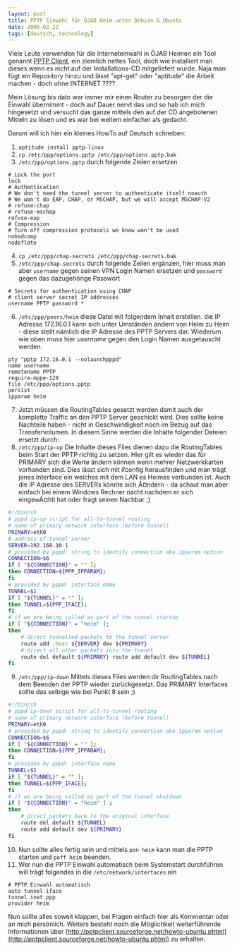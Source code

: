 ```yaml
---
layout: post
title: PPTP Einwahl für ÖJAB Heim unter Debian & Ubuntu
date: 2006-02-22
tags: [deutsch, technology]
---
```


Viele Leute verwenden für die Interneteinwahl in ÖJAB Heimen ein Tool genannt [PPTP Client](http://pptpclient.sourceforge.net/), ein ziemlich nettes Tool, doch wie installiert man dieses wenn es nicht auf der Installations-CD mitgeliefert wurde. Naja man fügt ein Repository hinzu und lässt "apt-get" oder "aptitude" die Arbeit machen - doch ohne INTERNET ????

Mein Lösung bis dato war immer mir einen Router zu besorgen der die Einwahl übernimmt - doch auf Dauer nervt das und so hab ich mich hingesetzt und versucht das ganze mittels den auf der CD angebotenen Mitteln zu lösen und es war bei weitem einfacher als gedacht.

Darum will ich hier ein kleines HowTo auf Deutsch schreiben:

1. `aptitude install pptp-linux`
2. `cp /etc/ppp/options.pptp /etc/ppp/options.pptp.bak`
3. `/etc/ppp/options.pptp` durch folgende Zeilen ersetzen
```
# Lock the port
lock
# Authentication
# We don't need the tunnel server to authenticate itself noauth
# We won't do EAP, CHAP, or MSCHAP, but we will accept MSCHAP-V2
# refuse-chap
# refuse-mschap
refuse-eap
# Compression
# Turn off compression protocols we know won't be used
nobsdcomp
nodeflate
```
4. `cp /etc/ppp/chap-secrets /etc/ppp/chap-secrets.bak`
5. `/etc/ppp/chap-secrets` durch folgende Zeilen ergänzen, hier muss man aber `username` gegen seinen VPN Login Namen ersetzen und `password` gegen das dazugehörige Passwort
```
# Secrets for authentication using CHAP
# client server secret IP addresses
username PPTP password *
```
6. `/etc/ppp/peers/heim` diese Datei mit folgendem Inhalt erstellen. die IP Adresse 172.16.0.1 kann sich unter Umständen ändern von Heim zu Heim - diese stellt nämlich die IP Adresse des PPTP Servers dar. Wiederum wie oben muss hier _username_ gegen den Login Namen ausgetauscht werden.
```
pty "pptp 172.16.0.1 --nolaunchpppd"
name username
remotename PPTP
require-mppe-128
file /etc/ppp/options.pptp
persist
ipparam heim
```
7. Jetzt müssen die RoutingTables gesetzt werden damit auch der komplette Traffic an den PPTP Server geschickt wird. Dies sollte keine Nachteile haben - nicht in Geschwindigkeit noch im Bezug auf das Transfervolumen. In diesem Sinne werden die Inhalte folgender Dateien ersetzt durch:
8. `/etc/ppp/ip-up` Die Inhalte dieses Files dienen dazu die RoutingTables beim Start der PPTP richtig zu setzen. Hier gilt es wieder das für PRIMARY sich die Werte ändern können wenn mehrer Netzwerkkarten vorhanden sind. Dies lässt sich mit ifconfig herausfinden und man trägt jenes Interface ein welches mit dem LAN es Heimes verbunden ist. Auch die IP Adresse des SERVERs könnte sich Ã¤ndern - da schaut man aber einfach bei einem Windows Rechner nacht nachdem er sich eingewÃ¤hlt hat oder fragt seinen Nachbar ;)

```bash
#!/bin/sh
# pppd ip-up script for all-to-tunnel routing
# name of primary network interface (before tunnel)
PRIMARY=eth0
# address of tunnel server
SERVER=192.168.10.1
# provided by pppd: string to identify connection aka ipparam option
CONNECTION=$6
if [ "${CONNECTION}" = "" ];
then CONNECTION=${PPP_IPPARAM};
fi
# provided by pppd: interface name
TUNNEL=$1
if [ "${TUNNEL}" = "" ];
then TUNNEL=${PPP_IFACE};
fi
# if we are being called as part of the tunnel startup
if [ "${CONNECTION}" = "heim" ];
then
    # direct tunnelled packets to the tunnel server
    route add -host ${SERVER} dev ${PRIMARY} 
    # direct all other packets into the tunnel
    route del default ${PRIMARY} route add default dev ${TUNNEL}
fi
```
9. `/etc/ppp/ip-down` Mittels dieses Files werden dir RoutingTables nach dem Beenden der PPTP wieder zurückgesetzt. Das PRIMARY Interfaces sollte das selbige wie bei Punkt 8 sein ;)
```bash
#!/bin/sh
# pppd ip-down script for all-to-tunnel routing
# name of primary network interface (before tunnel)
PRIMARY=eth0
# provided by pppd: string to identify connection aka ipparam option
CONNECTION=$6
if [ "${CONNECTION}" = "" ];
then CONNECTION=${PPP_IPPARAM};
fi
# provided by pppd: interface name
TUNNEL=$1
if [ "${TUNNEL}" = "" ];
then TUNNEL=${PPP_IFACE};
fi
# if we are being called as part of the tunnel shutdown
if [ "${CONNECTION}" = "heim" ] ;
then
    # direct packets back to the original interface
    route del default ${TUNNEL}
    route add default dev ${PRIMARY}
fi
```
10. Nun sollte alles fertig sein und mittels `pon heim` kann man die PPTP starten und `poff heim` beenden.
11. Wer nun die PPTP Einwahl automatisch beim Systemstart durchführen will trägt folgendes in die `/etc/network/interfaces` ein
```
# PPTP Einwahl automatisch
auto tunnel iface
tunnel inet ppp
provider heim
```

Nun sollte alles soweit klappen, bei Fragen einfach hier als Kommentar oder an mich persönlich. Weiters besteht noch die Möglichkeit weiterführende Informationen über [http://pptpclient.sourceforge.net/howto-ubuntu.phtml](http://pptpclient.sourceforge.net/howto-ubuntu.phtml) zu erhalten.